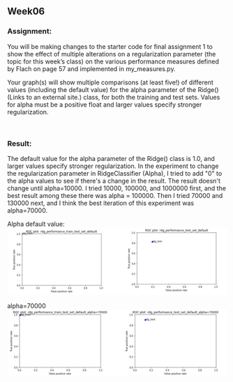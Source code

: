 ## Week06
### Assignment:
You will be making changes to the starter code for final assignment 1 to show the effect of multiple alterations on a regularization parameter (the topic for this week’s class) on the various performance measures defined by Flach on page 57 and implemented in my_measures.py.

Your graph(s) will show multiple comparisons (at least five!) of different values (including the default value) for the alpha parameter of the Ridge() (Links to an external site.) class, for both the training and test sets. Values for alpha must be a positive float and larger values specify stronger regularization.  

<br>

### Result:
The default value for the alpha parameter of the Ridge() class is 1.0, and larger values specify stronger regularization.  In the experiment to change the regularization parameter in RidgeClassifier (Alpha), I tried to add "0" to the alpha values to see if there's a change in the result. The result doesn't change until alpha=10000. I tried 10000, 100000, and 1000000 first, and the best result among these there was alpha = 100000. Then I tried 70000 and 130000 next, and I think the best iteration of this experiment was alpha=70000.

Alpha default value:
![sketch1](https://github.com/kanodesu/ML_Sp22/blob/main/week06/default.png "sketch1")

alpha=70000
![sketch1](https://github.com/kanodesu/ML_Sp22/blob/main/week06/70000.png "sketch1")
